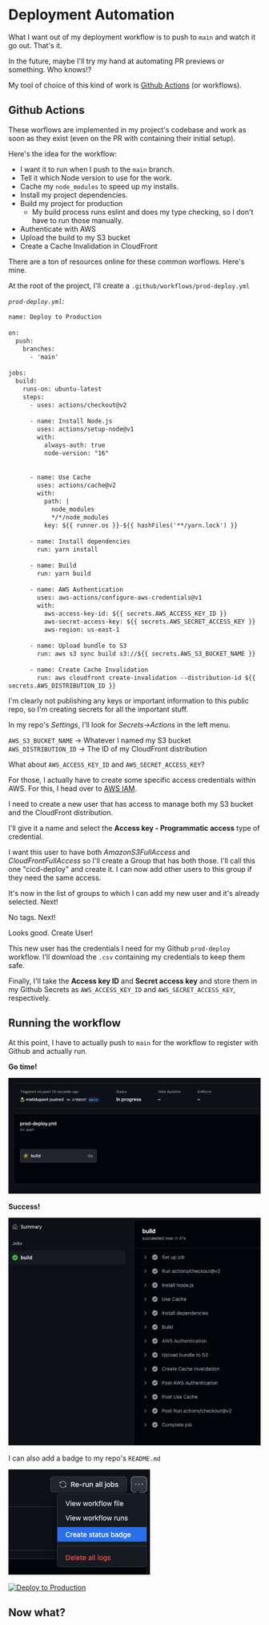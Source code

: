 # Deployment Automation

What I want out of my deployment workflow is to push to `main` and watch it go out. That's it.

In the future, maybe I'll try my hand at automating PR previews or something. Who knows!?

My tool of choice of this kind of work is [Github Actions](https://github.com/features/actions) (or workflows).

## Github Actions

These worflows are implemented in my project's codebase and work as soon as they exist (even on the PR with containing their initial setup).

Here's the idea for the workflow:

- I want it to run when I push to the `main` branch.
- Tell it which Node version to use for the work.
- Cache my `node_modules` to speed up my installs.
- Install my project dependencies.
- Build my project for production
  - My build process runs eslint and does my type checking, so I don't have to run those manually.
- Authenticate with AWS
- Upload the build to my S3 bucket
- Create a Cache Invalidation in CloudFront

There are a ton of resources online for these common worflows. Here's mine.

At the root of the project, I'll create a `.github/workflows/prod-deploy.yml`

_`prod-deploy.yml`_:

```
name: Deploy to Production

on:
  push:
    branches:
      - 'main'

jobs:
  build:
    runs-on: ubuntu-latest
    steps:
      - uses: actions/checkout@v2

      - name: Install Node.js
        uses: actions/setup-node@v1
        with:
          always-auth: true
          node-version: "16"


      - name: Use Cache
        uses: actions/cache@v2
        with:
          path: |
            node_modules
            */*/node_modules
          key: ${{ runner.os }}-${{ hashFiles('**/yarn.lock') }}

      - name: Install dependencies
        run: yarn install

      - name: Build
        run: yarn build

      - name: AWS Authentication
        uses: aws-actions/configure-aws-credentials@v1
        with:
          aws-access-key-id: ${{ secrets.AWS_ACCESS_KEY_ID }}
          aws-secret-access-key: ${{ secrets.AWS_SECRET_ACCESS_KEY }}
          aws-region: us-east-1

      - name: Upload bundle to S3
        run: aws s3 sync build s3://${{ secrets.AWS_S3_BUCKET_NAME }}

      - name: Create Cache Invalidation
        run: aws cloudfront create-invalidation --distribution-id ${{ secrets.AWS_DISTRIBUTION_ID }}

```

I'm clearly not publishing any keys or important information to this public repo, so I'm creating secrets for all the important stuff.

In my repo's _Settings_, I'll look for _Secrets->Actions_ in the left menu.

`AWS_S3_BUCKET_NAME` -> Whatever I named my S3 bucket
`AWS_DISTRIBUTION_ID` -> The ID of my CloudFront distribution

What about `AWS_ACCESS_KEY_ID` and `AWS_SECRET_ACCESS_KEY`?

For those, I actually have to create some specific access credentials within AWS. For this, I head over to [AWS IAM](https://console.aws.amazon.com/iam/).

I need to create a new user that has access to manage both my S3 bucket and the CloudFront distribution.

I'll give it a name and select the **Access key - Programmatic access** type of credential.

I want this user to have both _AmazonS3FullAccess_ and _CloudFrontFullAccess_ so I'll create a Group that has both those. I'll call this one "cicd-deploy" and create it. I can now add other users to this group if they need the same access.

It's now in the list of groups to which I can add my new user and it's already selected. Next!

No tags. Next!

Looks good. Create User!

This new user has the credentials I need for my Github `prod-deploy` workflow. I'll download the `.csv` containing my credentials to keep them safe.

Finally, I'll take the **Access key ID** and **Secret access key** and store them in my Github Secrets as `AWS_ACCESS_KEY_ID` and `AWS_SECRET_ACCESS_KEY`, respectively.

## Running the workflow

At this point, I have to actually push to `main` for the workflow to register with Github and actually run.

**Go time!**

![Github Action running](action-running.png)

**Success!**

![Github Action success](action-success.png)

I can also add a badge to my repo's `README.md`

![Build Badge](build-badge.png)

[![Deploy to Production](https://github.com/matldupont/matdupont-dev/actions/workflows/prod-deploy.yml/badge.svg)](https://github.com/matldupont/matdupont-dev/actions/workflows/prod-deploy.yml)

## Now what?
